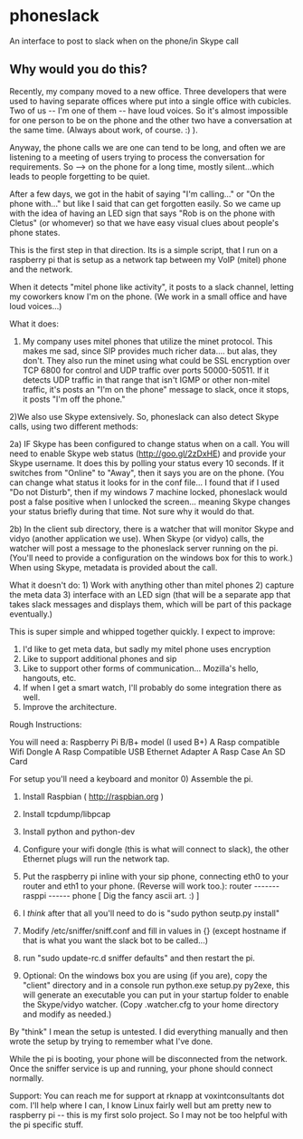 phoneslack
==========

An interface to post to slack when on the phone/in Skype call

Why would you do this?
----------------------

Recently, my company moved to a new office.  Three developers that were used to having separate offices where put into a single office with cubicles.  Two of us -- I'm one of them -- have loud voices.  So it's almost impossible for one person to be on the phone and the other two have a conversation at the same time. (Always about work, of course. :) ).

Anyway, the phone calls we are one can tend to be long, and often we are listening to a meeting of users trying to process the conversation for requirements.  So --> on the phone for a long time, mostly silent...which leads to people forgetting to be quiet.

After a few days, we got in the habit of saying "I'm calling..." or "On the phone with..." but like I said that can get forgotten easily.  So we came up with the idea of having an LED sign that says "Rob is on the phone with Cletus" (or whomever) so that we have easy visual clues about people's phone states.

This is the first step in that direction. Its is a simple script, that I run on a raspberry pi that is setup as a network tap between my VoIP (mitel) phone and the network.

When it detects "mitel phone like activity", it posts to a slack channel, letting my coworkers know I'm on the phone.
(We work in a small office and have loud voices...)

What it does:

1) My company uses mitel phones that utilize the minet protocol.  This makes me sad, since SIP provides much richer data.... but alas, they don't.
They also run the minet using what could be SSL encryption over TCP 6800 for control and UDP traffic over ports 50000-50511.  If it detects UDP traffic in that range that isn't IGMP or other non-mitel traffic, it's posts an "I'm on the phone" message to slack, once it stops, it posts "I'm off the phone."

2)We also use Skype extensively.  So, phoneslack can also detect Skype calls, using two different methods: 

2a) IF Skype has been configured to change status when on a call.  You will need to enable Skype web status (http://goo.gl/2zDxHE) and provide your Skype username.  It does this by polling your status every 10 seconds.  If it switches from "Online" to "Away", then it says you are on the phone.  (You can change what status it looks for in the conf file... I found that if I used "Do not Disturb", then if my windows 7 machine locked, phoneslack would post a false positive when I unlocked the screen... meaning Skype changes your status briefly during that time.  Not sure why it would do that.

2b) In the client sub directory, there is a watcher that will monitor Skype and vidyo (another application we use).  When Skype (or vidyo) calls, the watcher will post a message to the phoneslack server running on the pi. (You'll need to provide a configuration on the windows box for this to work.)   When using Skype, metadata is provided about the call.

What it doesn't do:
	1) Work with anything other than mitel phones
	2) capture the meta data
	3) interface with an LED sign (that will be a separate app that takes slack messages and displays them, which will be part of this package eventually.)
	

This is super simple and whipped together quickly.  I expect to improve:

1) I'd like to get meta data, but sadly my mitel phone uses encryption
2) Like to support additional phones and sip
3) Like to support other forms of communication... Mozilla's hello, hangouts, etc.
4) If when I get a smart watch, I'll probably do some integration there as well.
5) Improve the architecture.

Rough Instructions:

You will need a:
Raspberry Pi B/B+ model (I used B+)
A Rasp compatible Wifi Dongle
A Rasp Compatible USB Ethernet Adapter
A Rasp Case
An SD Card

For setup you'll need a keyboard and monitor
0) Assemble the pi.
1) Install Raspbian ( http://raspbian.org )
2) Install tcpdump/libpcap
3) Install python and python-dev
4) Configure your wifi dongle (this is what will connect to slack), the other Ethernet plugs will run the network tap.
5) Put the raspberry pi inline with your sip phone, connecting eth0 to your router and eth1 to your phone. (Reverse will work too.):
    router ------- rasppi ------ phone
    [ Dig the fancy ascii art. :) ]
6) I *think* after that all you'll need to do is "sudo python seutp.py install"
7) Modify /etc/sniffer/sniff.conf and fill in values in {}  (except hostname if that is what you want the slack bot to be called...)
8)  run "sudo update-rc.d sniffer defaults" and then restart the pi.

9) Optional: On the windows box you are using (if you are), copy the "client" directory and in a console run python.exe setup.py py2exe, this will generate an executable you can put in your startup folder to enable the Skype/vidyo watcher.  (Copy .watcher.cfg to your home directory and modify as needed.)

By "think" I mean the setup is untested.  I did everything manually and then wrote the setup by trying to remember what I've done.

While the pi is booting, your phone will be disconnected from the network.  
Once the sniffer service is up and running, your phone should connect normally.


Support:
You can reach me for support at rknapp at voxintconsultants dot com.  I'll help where I can, I know Linux fairly well but am pretty new to raspberry pi -- this is my first solo project.  So I may not be too helpful with the pi specific stuff.

